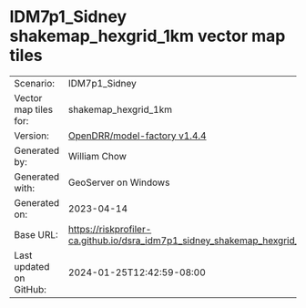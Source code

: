 # IDM7p1_Sidney shakemap_hexgrid_1km vector map tiles

|    			|			|
| --------------------- | --------------------- |
| Scenario:		| IDM7p1_Sidney		|
| Vector map tiles for:	| shakemap_hexgrid_1km		|
| Version:		| [OpenDRR/model-factory v1.4.4](https://github.com/OpenDRR/model-factory/releases/tag/v1.4.4)	|
| Generated by:		| William Chow	|
| Generated with:	| GeoServer on Windows	|
| Generated on:		| 2023-04-14	|
| Base URL:		| <https://riskprofiler-ca.github.io/dsra_idm7p1_sidney_shakemap_hexgrid_1km/> |
| Last updated on GitHub: | 2024-01-25T12:42:59-08:00 |
